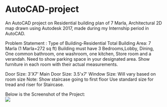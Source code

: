 # AutoCAD-project
An AutoCAD project on Residential building plan of 7 Marla, Architectural 2D map drawn using Autodesk 2017, made during my Internship period in AutoCAD.

Problem Statement :
Type of Building-Residential
Total Building Area: 7 Marla (1 Marla=272 sq ft) 
Building must have 3 Bedrooms,Lobby, Dining, One common bathroom, one washroom, one kitchen, Store room and a verandah.
Need to show parking space in your designated area.
Show furniture in each room with their actual measurements.

Door Size: 3'X7'
Main Door Size: 3.5'x7'
Window Size: Will vary based on room size
Note: Show staircase going to first floor
Use standard size for tread and riser for Staircase.

Below is the Screenshot of the Project:
<br>
<img src="my autoCAD project">
